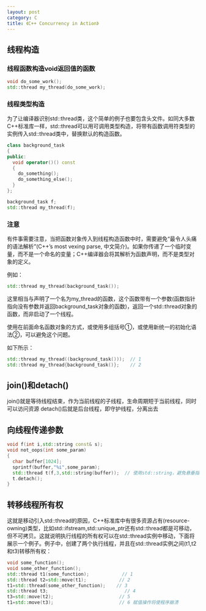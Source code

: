 ```yaml
---
layout: post
category: C
title: 《C++ Concurrency in Action》
---
```


## 线程构造
### 线程函数构造void返回值的函数

```c++
void do_some_work();
std::thread my_thread(do_some_work);
```

### 线程类型构造
为了让编译器识别std::thread类，这个简单的例子也要包含<thread>头文件。如同大多数C++标准库一样，std::thread可以用可调用类型构造，将带有函数调用符类型的实例传入std::thread类中，替换默认的构造函数。

```c++
class background_task
{
public:
  void operator()() const
  {
    do_something();
    do_something_else();
  }
};

background_task f;
std::thread my_thread(f);
```

### 注意
有件事需要注意，当把函数对象传入到线程构造函数中时，需要避免“最令人头痛的语法解析”(C++’s most vexing parse, 中文简介)。如果你传递了一个临时变量，而不是一个命名的变量；C++编译器会将其解析为函数声明，而不是类型对象的定义。

例如：

```c++
std::thread my_thread(background_task());
```
这里相当与声明了一个名为my_thread的函数，这个函数带有一个参数(函数指针指向没有参数并返回background_task对象的函数)，返回一个std::thread对象的函数，而非启动了一个线程。

使用在前面命名函数对象的方式，或使用多组括号①，或使用新统一的初始化语法②，可以避免这个问题。

如下所示：

```c++
std::thread my_thread((background_task()));  // 1
std::thread my_thread{background_task()};    // 2
```

## join()和detach()
join()就是等待线程结束，作为当前线程的子线程，生命周期短于当前线程，同时可以访问资源
detach()后就是后台线程，即守护线程，分离出去

## 向线程传递参数

```c++
void f(int i,std::string const& s);
void not_oops(int some_param)
{
  char buffer[1024];
  sprintf(buffer,"%i",some_param);
  std::thread t(f,3,std::string(buffer));  // 使用std::string，避免悬垂指针
  t.detach();
}
```

## 转移线程所有权
这就是移动引入std::thread的原因，C++标准库中有很多资源占有(resource-owning)类型，比如std::ifstream,std::unique_ptr还有std::thread都是可移动，但不可拷贝。这就说明执行线程的所有权可以在std::thread实例中移动，下面将展示一个例子。例子中，创建了两个执行线程，并且在std::thread实例之间(t1,t2和t3)转移所有权：
```c++
void some_function();
void some_other_function();
std::thread t1(some_function);            // 1
std::thread t2=std::move(t1);            // 2
t1=std::thread(some_other_function);    // 3
std::thread t3;                            // 4
t3=std::move(t2);                        // 5
t1=std::move(t3);                        // 6 赋值操作将使程序崩溃
```

```c++

```

```c++

```

```c++

```

```c++

```

```c++

```

```c++

```

```c++

```

```c++

```

```c++

```